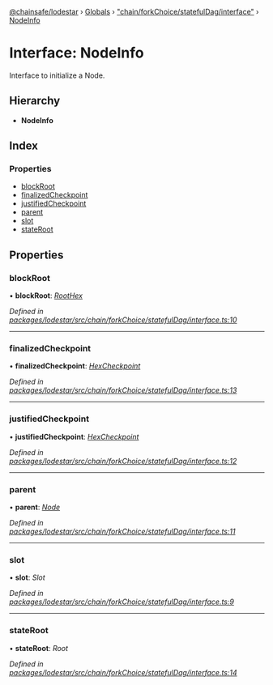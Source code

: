 [@chainsafe/lodestar](../README.md) › [Globals](../globals.md) › ["chain/forkChoice/statefulDag/interface"](../modules/_chain_forkchoice_statefuldag_interface_.md) › [NodeInfo](_chain_forkchoice_statefuldag_interface_.nodeinfo.md)

# Interface: NodeInfo

Interface to initialize a Node.

## Hierarchy

* **NodeInfo**

## Index

### Properties

* [blockRoot](_chain_forkchoice_statefuldag_interface_.nodeinfo.md#blockroot)
* [finalizedCheckpoint](_chain_forkchoice_statefuldag_interface_.nodeinfo.md#finalizedcheckpoint)
* [justifiedCheckpoint](_chain_forkchoice_statefuldag_interface_.nodeinfo.md#justifiedcheckpoint)
* [parent](_chain_forkchoice_statefuldag_interface_.nodeinfo.md#parent)
* [slot](_chain_forkchoice_statefuldag_interface_.nodeinfo.md#slot)
* [stateRoot](_chain_forkchoice_statefuldag_interface_.nodeinfo.md#stateroot)

## Properties

###  blockRoot

• **blockRoot**: *[RootHex](../modules/_chain_forkchoice_statefuldag_interface_.md#roothex)*

*Defined in [packages/lodestar/src/chain/forkChoice/statefulDag/interface.ts:10](https://github.com/ChainSafe/lodestar/blob/aa20a3b/packages/lodestar/src/chain/forkChoice/statefulDag/interface.ts#L10)*

___

###  finalizedCheckpoint

• **finalizedCheckpoint**: *[HexCheckpoint](_chain_forkchoice_statefuldag_interface_.hexcheckpoint.md)*

*Defined in [packages/lodestar/src/chain/forkChoice/statefulDag/interface.ts:13](https://github.com/ChainSafe/lodestar/blob/aa20a3b/packages/lodestar/src/chain/forkChoice/statefulDag/interface.ts#L13)*

___

###  justifiedCheckpoint

• **justifiedCheckpoint**: *[HexCheckpoint](_chain_forkchoice_statefuldag_interface_.hexcheckpoint.md)*

*Defined in [packages/lodestar/src/chain/forkChoice/statefulDag/interface.ts:12](https://github.com/ChainSafe/lodestar/blob/aa20a3b/packages/lodestar/src/chain/forkChoice/statefulDag/interface.ts#L12)*

___

###  parent

• **parent**: *[Node](../classes/_chain_forkchoice_statefuldag_lmdghost_.node.md)*

*Defined in [packages/lodestar/src/chain/forkChoice/statefulDag/interface.ts:11](https://github.com/ChainSafe/lodestar/blob/aa20a3b/packages/lodestar/src/chain/forkChoice/statefulDag/interface.ts#L11)*

___

###  slot

• **slot**: *Slot*

*Defined in [packages/lodestar/src/chain/forkChoice/statefulDag/interface.ts:9](https://github.com/ChainSafe/lodestar/blob/aa20a3b/packages/lodestar/src/chain/forkChoice/statefulDag/interface.ts#L9)*

___

###  stateRoot

• **stateRoot**: *Root*

*Defined in [packages/lodestar/src/chain/forkChoice/statefulDag/interface.ts:14](https://github.com/ChainSafe/lodestar/blob/aa20a3b/packages/lodestar/src/chain/forkChoice/statefulDag/interface.ts#L14)*
